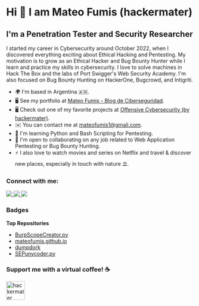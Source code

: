 # Hi 👋 I am Mateo Fumis (hackermater)

## I'm a Penetration Tester and Security Researcher

I started my career in Cybersecurity around October 2022, when I discovered everything exciting about Ethical Hacking and Pentesting. My motivation is to grow as an Ethical Hacker and Bug Bounty Hunter while I learn and practice my skills in cybersecurity. I love to solve machines in Hack The Box and the labs of Port Swigger's Web Security Academy. I'm also focused on Bug Bounty Hunting on HackerOne, Bugcrowd, and Intigriti.

- 🌍 I'm based in Argentina 🇦🇷.
- 🖥️ See my portfolio at [Mateo Fumis - Blog de Ciberseguridad](https://mateofumis.github.io).
- 🖥️ Check out one of my favorite projects at [Offensive Cybersecurity (by hackermater)](https://hackermater.gitbook.io).
- ✉️ You can contact me at [mateofumis1@gmail.com](mailto:mateofumis1@gmail.com).
- 🧠 I'm learning Python and Bash Scripting for Pentesting.
- 🤝 I'm open to collaborating on any job related to Web Application Pentesting or Bug Bounty Hunting.
- ⚡ I also love to watch movies and series on Netflix and travel & discover new places, especially in touch with nature ⛱️.

### Connect with me:

<a href="https://www.x.com/hackermater11" target="_blank" rel="noreferrer">
    <img src="https://img.shields.io/badge/Twitter-1DA1F2?style=for-the-badge&logo=twitter&logoColor=white"/>
</a> 
<a href="https://www.linkedin.com/in/mateo-gabriel-fumis" target="_blank" rel="noreferrer">
    <img src="https://img.shields.io/badge/LinkedIn-0077B5?style=for-the-badge&logo=linkedin&logoColor=white"/>
</a>
<a href="https://medium.com/@hackermater" target="_blank" rel="noreferrer">
    <img src="https://img.shields.io/badge/Medium-000000?style=for-the-badge&logo=medium&logoColor=white" />
</a>

### Badges

**Top Repositories**

- [BurpScopeCreator.py](https://github.com/mateofumis/BurpScopeCreator.py)
- [mateofumis.github.io](https://github.com/mateofumis/mateofumis.github.io)
- [dumpdork](https://github.com/mateofumis/dumpdork)
- [SEPunycoder.py](https://github.com/mateofumis/SEPunycoder.py)

### Support me with a virtual coffee! ☕
<p>
    <a href="https://ko-fi.com/hackermater">
        <img align="left" src="https://storage.ko-fi.com/cdn/brandasset/kofi_button_stroke.png" height="50" alt="hackermater" />
    </a>
</p>
